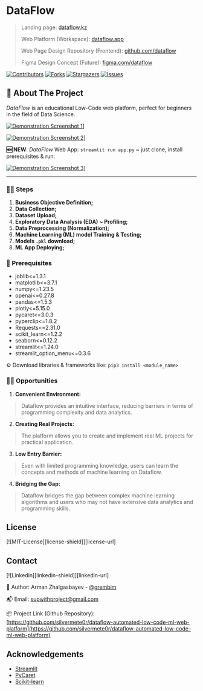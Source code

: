 # DataFlow

> Landing page: [dataflow.kz](http://dataflow.kz/)
> 
> Web Platform (Workspace): [dataflow.app](https://dataflow.onrender.com/)
> 
> Web Page Design Repository (Frontend): [github.com/dataflow](https://github.com/silvermete0r/dataflow-landing-page-frontend)
> 
> Figma Design Concept (Future): [figma.com/dataflow](https://www.figma.com/proto/hX2RjECC7pgF0Ffsh3A3U3/Samsung-inovation?page-id=0%3A1&type=design&node-id=22-12566&viewport=158%2C73%2C0.26&t=bVB27a0DgLnjz1k6-1&scaling=scale-down&starting-point-node-id=1%3A2&mode=design)

<!-- PROJECT SHIELDS -->
[![Contributors][contributors-shield]][contributors-url] [![Forks][forks-shield]][forks-url] [![Stargazers][stars-shield]][stars-url] [![Issues][issues-shield]][issues-url]

<!-- ABOUT THE PROJECT -->
## 📝 About The Project
*DataFlow* is an educational Low-Code web platform, perfect for beginners in the field of Data Science.

[![Demonstration Screenshot 1][data-1]](#)]

[![Demonstration Screenshot 2][data-2]](#)]

**🆕 NEW**: *DataFlow* Web App: `streamlit run app.py` ~ just clone, install prerequisites & run:

[![Demonstration Screenshot 3][data-3]](#)]

----

### 👩‍🏭 Steps
1. **Business Objective Definition;**
2. **Data Collection;**
3. **Dataset Upload;**
4. **Exploratory Data Analysis (EDA) ~ Profiling;**
5. **Data Preprocessing (Normalization);**
6. **Machine Learning (ML) model Training & Testing;**
7. **Models `.pkl` download;**
8. **ML App Deploying;**


### 🦾 Prerequisites
 - joblib<=1.3.1
 - matplotlib<=3.7.1
 - numpy<=1.23.5
 - openai<=0.27.8
 - pandas<=1.5.3
 - plotly<=5.15.0
 - pycaret<=3.0.3
 - pyperclip<=1.8.2
 - Requests<=2.31.0
 - scikit_learn<=1.2.2
 - seaborn<=0.12.2
 - streamlit<=1.24.0
 - streamlit_option_menu<=0.3.6
 
 ⚙️ Download libraries & frameworks like: `pip3 install <module_name>`

### 💁‍♂️ Opportunities
1. **Convenient Environment:**
  > Dataflow provides an intuitive interface, reducing barriers in terms of programming complexity and data analytics.

2. **Creating Real Projects:** 
  > The platform allows you to create and implement real ML projects for practical application.

3. **Low Entry Barrier:**
  > Even with limited programming knowledge, users can learn the concepts and methods of machine learning on Dataflow.

4. **Bridging the Gap:** 
  > Dataflow bridges the gap between complex machine learning algorithms and users who may not have extensive data analytics and programming skills.
 
<!-- LICENSE -->
## License

[![MIT-License][license-shield]][license-url]

<!-- CONTACT -->
## Contact
[![Linkedin][linkedin-shield]][linkedin-url]

🧐 Author: Arman Zhalgasbayev - [@grembim](https://www.instagram.com/grembim/)

📬 Email: supwithproject@gmail.com

📦 Project Link (Github Repository): [https://github.com/silvermete0r/dataflow-automated-low-code-ml-web-platform](https://github.com/silvermete0r/dataflow-automated-low-code-ml-web-platform)

<!-- ACKNOWLEDGEMENTS -->
## Acknowledgements
 - [Streamlit](https://streamlit.io/)
 - [PyCaret](https://pycaret.org/)
 - [Scikit-learn](https://scikit-learn.org/)

<!-- MARKDOWN LINKS & IMAGES -->
<!-- https://www.markdownguide.org/basic-syntax/#reference-style-links -->
[contributors-shield]: https://img.shields.io/github/contributors/silvermete0r/dataflow-automated-low-code-ml-web-platform.svg?style=flat-square
[contributors-url]: https://github.com/silvermete0r/dataflow-automated-low-code-ml-web-platform/graphs/contributors
[forks-shield]: https://img.shields.io/github/forks/silvermete0r/dataflow-automated-low-code-ml-web-platform.svg?style=flat-square
[forks-url]: https://github.com/silvermete0r/dataflow-automated-low-code-ml-web-platform/network/members
[stars-shield]: https://img.shields.io/github/stars/silvermete0r/dataflow-automated-low-code-ml-web-platform.svg?style=flat-square
[stars-url]: https://github.com/silvermete0r/dataflow-automated-low-code-ml-web-platform/stargazers
[issues-shield]: https://img.shields.io/github/issues/silvermete0r/dataflow-automated-low-code-ml-web-platform.svg?style=flat-square
[issues-url]: https://github.com/silvermete0r/dataflow-automated-low-code-ml-web-platform/issues
[data-1]: https://sun9-34.userapi.com/impg/fIgr9AMAaxOV8izCr4DktngJExMOUxIgVLzPdQ/WI6V2QT8wKU.jpg?size=2232x1180&quality=95&sign=787e4117d8ef13dc70a81d3650b10d00&type=album
[data-2]: https://sun9-69.userapi.com/impg/dE3ONqKNQ3ZOoCxy5EsvBSsTkqeUZIRyyzl6pQ/FelCAGChV_w.jpg?size=2230x1180&quality=95&sign=3996ba966ca08c88626fdbc1c87466ed&type=album
[data-3]: https://sun9-46.userapi.com/impg/SIdMvJ08V5oI9RfKOHrgvHYqyvpTPxeGv0FHGQ/cNGH9X6rXkg.jpg?size=2235x1177&quality=95&sign=0df018490766d60630bde8a8df8014f1&type=album
